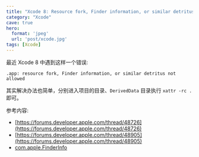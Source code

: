 ```yaml
---
title: "Xcode 8: Resource fork, Finder information, or similar detritus not allowed"
category: "Xcode"
cave: true
hero:
  format: 'jpeg'
  url: 'post/xcode.jpg'
tags: [Xcode]
---
```

最近 Xcode 8 中遇到这样一个错误:

`.app: resource fork, Finder information, or similar detritus not allowed`

其实解决办法也简单，分别进入项目的目录、`DerivedData` 目录执行 `xattr -rc .` 即可。

参考内容:

* [https://forums.developer.apple.com/thread/48726](https://forums.developer.apple.com/thread/48726)
* [https://forums.developer.apple.com/thread/48905](https://forums.developer.apple.com/thread/48905)
* [com.apple.FinderInfo](https://danielfree.net/archives/10)
